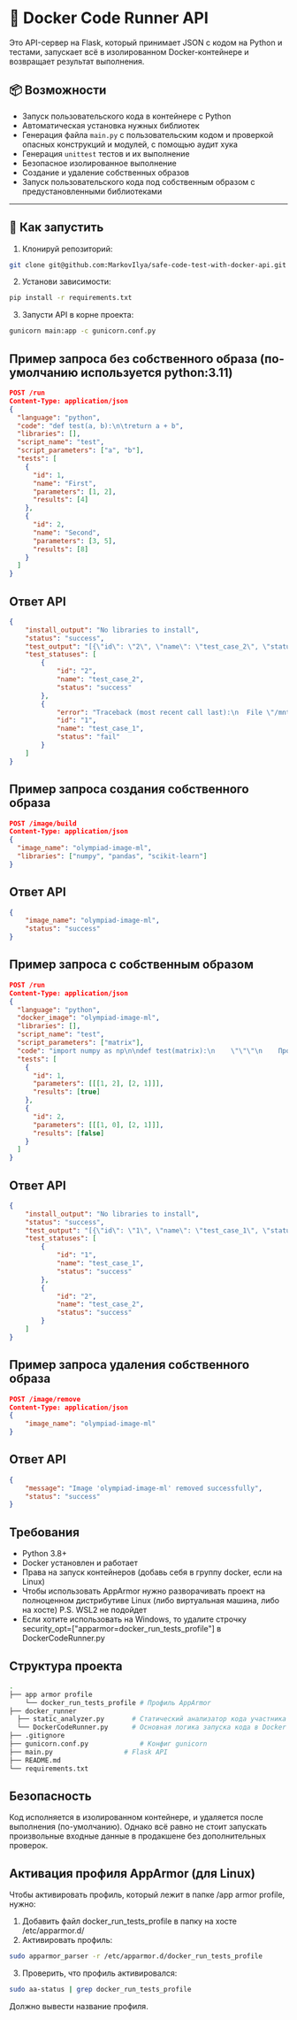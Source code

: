 # 🐳 Docker Code Runner API

Это API-сервер на Flask, который принимает JSON с кодом на Python и тестами, запускает всё в изолированном Docker-контейнере и возвращает результат выполнения.

## 📦 Возможности

- Запуск пользовательского кода в контейнере с Python
- Автоматическая установка нужных библиотек
- Генерация файла `main.py` с пользовательским кодом и проверкой опасных конструкций и модулей, с помощью аудит хука
- Генерация `unittest` тестов и их выполнение
- Безопасное изолированное выполнение
- Создание и удаление собственных образов
- Запуск пользовательского кода под собственным образом с предустановленными библиотеками

---

## 🚀 Как запустить

1. Клонируй репозиторий:

```bash
git clone git@github.com:MarkovIlya/safe-code-test-with-docker-api.git
```

2. Установи зависимости:

```bash
pip install -r requirements.txt
```

3. Запусти API в корне проекта:

```bash
gunicorn main:app -c gunicorn.conf.py
```

## Пример запроса без собственного образа (по-умолчанию используется python:3.11)

```json
POST /run
Content-Type: application/json
{
  "language": "python",
  "code": "def test(a, b):\n\treturn a + b",
  "libraries": [],
  "script_name": "test",
  "script_parameters": ["a", "b"],
  "tests": [
    {
      "id": 1,
      "name": "First",
      "parameters": [1, 2],
      "results": [4]
    },
    {
      "id": 2,
      "name": "Second",
      "parameters": [3, 5],
      "results": [8]
    }
  ]
}
```

## Ответ API

```json
{
    "install_output": "No libraries to install",
    "status": "success",
    "test_output": "[{\"id\": \"2\", \"name\": \"test_case_2\", \"status\": \"success\"}, {\"id\": \"1\", \"name\": \"test_case_1\", \"status\": \"fail\", \"error\": \"Traceback (most recent call last):\\n  File \\\"/mnt/app/test_script.py\\\", line 9, in test_case_1\\n    self.assertEqual(result, 4)\\nAssertionError: 3 != 4\\n\"}]",
    "test_statuses": [
        {
            "id": "2",
            "name": "test_case_2",
            "status": "success"
        },
        {
            "error": "Traceback (most recent call last):\n  File \"/mnt/app/test_script.py\", line 9, in test_case_1\n    self.assertEqual(result, 4)\nAssertionError: 3 != 4\n",
            "id": "1",
            "name": "test_case_1",
            "status": "fail"
        }
    ]
}
```

## Пример запроса создания собственного образа

```json
POST /image/build
Content-Type: application/json
{
  "image_name": "olympiad-image-ml",
  "libraries": ["numpy", "pandas", "scikit-learn"]
}
```

## Ответ API

```json
{
    "image_name": "olympiad-image-ml",
    "status": "success"
}
```

## Пример запроса с собственным образом

```json
POST /run
Content-Type: application/json
{
  "language": "python",
  "docker_image": "olympiad-image-ml",
  "libraries": [],
  "script_name": "test",
  "script_parameters": ["matrix"],
  "code": "import numpy as np\n\ndef test(matrix):\n    \"\"\"\n    Проверяет, является ли матрица симметричной по главной диагонали.\n    \"\"\"\n    try:\n        arr = np.array(matrix)\n        # Проверка на квадратную матрицу\n        if arr.shape[0] != arr.shape[1]:\n            return False\n\n        # Проверка симметрии: A == A.T\n        symmetric = np.array_equal(arr, arr.T)\n        return symmetric\n    except Exception as e:\n        # В случае ошибки (например, если некорректный формат) возвращаем False\n        return False",
  "tests": [
    {
      "id": 1,
      "parameters": [[[1, 2], [2, 1]]],
      "results": [true]
    },
    {
      "id": 2,
      "parameters": [[[1, 0], [2, 1]]],
      "results": [false]
    }
  ]
}
```

## Ответ API

```json
{
    "install_output": "No libraries to install",
    "status": "success",
    "test_output": "[{\"id\": \"1\", \"name\": \"test_case_1\", \"status\": \"success\"}, {\"id\": \"2\", \"name\": \"test_case_2\", \"status\": \"success\"}]",
    "test_statuses": [
        {
            "id": "1",
            "name": "test_case_1",
            "status": "success"
        },
        {
            "id": "2",
            "name": "test_case_2",
            "status": "success"
        }
    ]
}
```

## Пример запроса удаления собственного образа

```json
POST /image/remove
Content-Type: application/json
{
    "image_name": "olympiad-image-ml"
}
```

## Ответ API

```json
{
    "message": "Image 'olympiad-image-ml' removed successfully",
    "status": "success"
}
```

## Требования

- Python 3.8+
- Docker установлен и работает
- Права на запуск контейнеров (добавь себя в группу docker, если на Linux)
- Чтобы использовать AppArmor нужно разворачивать проект на полноценном дистрибутиве Linux (либо виртуальная машина, либо на хосте) P.S. WSL2 не подойдет
- Если хотите использовать на Windows, то удалите строчку security_opt=["apparmor=docker_run_tests_profile"] в DockerCodeRunner.py

## Структура проекта

```bash
.
├── app armor profile
    └── docker_run_tests_profile # Профиль AppArmor
├── docker_runner
  ├── static_analyzer.py       # Статический анализатор кода участника 
  └── DockerCodeRunner.py      # Основная логика запуска кода в Docker
├── .gitignore 
├── gunicorn.conf.py             # Конфиг gunicorn
├── main.py                  # Flask API
├── README.md
└── requirements.txt

```

## Безопасность

Код исполняется в изолированном контейнере, и удаляется после выполнения (по-умолчанию). Однако всё равно не стоит запускать произвольные входные данные в продакшене без дополнительных проверок.

## Активация профиля AppArmor (для Linux)

Чтобы активировать профиль, который лежит в папке /app armor profile, нужно:
1. Добавить файл docker_run_tests_profile в папку на хосте /etc/apparmor.d/
2. Активировать профиль:

```bash
sudo apparmor_parser -r /etc/apparmor.d/docker_run_tests_profile
```

3. Проверить, что профиль активировался:

```bash
sudo aa-status | grep docker_run_tests_profile
```
Должно вывести название профиля.
